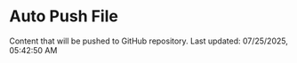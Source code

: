 # Auto Push File

Content that will be pushed to GitHub repository.
Last updated: 07/25/2025, 05:42:50 AM